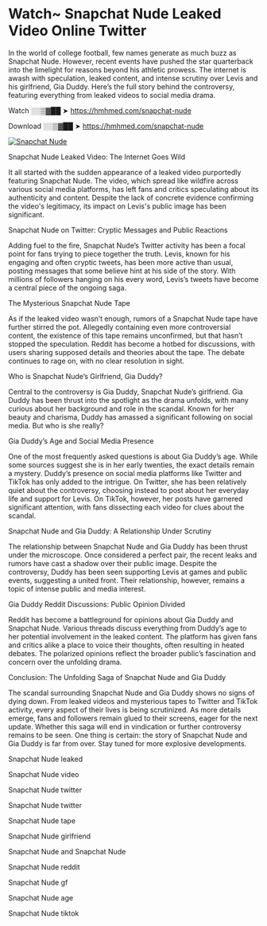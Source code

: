 # Watch~ Snapchat Nude Leaked Video Online Twitter

In the world of college football, few names generate as much buzz as Snapchat Nude. However, recent events have pushed the star quarterback into the limelight for reasons beyond his athletic prowess. The internet is awash with speculation, leaked content, and intense scrutiny over Levis and his girlfriend, Gia Duddy. Here’s the full story behind the controversy, featuring everything from leaked videos to social media drama.

Watch ░░▒▓██ ➤ https://hmhmed.com/snapchat-nude

Download ░░▒▓██ ➤ https://hmhmed.com/snapchat-nude

[![Snapchat Nude](https://i.imgur.com/dJHk4Zq.gif)](https://hmhmed.com/snapchat-nude)

Snapchat Nude Leaked Video: The Internet Goes Wild

It all started with the sudden appearance of a leaked video purportedly featuring Snapchat Nude. The video, which spread like wildfire across various social media platforms, has left fans and critics speculating about its authenticity and content. Despite the lack of concrete evidence confirming the video's legitimacy, its impact on Levis's public image has been significant.

Snapchat Nude on Twitter: Cryptic Messages and Public Reactions

Adding fuel to the fire, Snapchat Nude’s Twitter activity has been a focal point for fans trying to piece together the truth. Levis, known for his engaging and often cryptic tweets, has been more active than usual, posting messages that some believe hint at his side of the story. With millions of followers hanging on his every word, Levis’s tweets have become a central piece of the ongoing saga.

The Mysterious Snapchat Nude Tape

As if the leaked video wasn’t enough, rumors of a Snapchat Nude tape have further stirred the pot. Allegedly containing even more controversial content, the existence of this tape remains unconfirmed, but that hasn’t stopped the speculation. Reddit has become a hotbed for discussions, with users sharing supposed details and theories about the tape. The debate continues to rage on, with no clear resolution in sight.

Who is Snapchat Nude’s Girlfriend, Gia Duddy?

Central to the controversy is Gia Duddy, Snapchat Nude’s girlfriend. Gia Duddy has been thrust into the spotlight as the drama unfolds, with many curious about her background and role in the scandal. Known for her beauty and charisma, Duddy has amassed a significant following on social media. But who is she really?

Gia Duddy’s Age and Social Media Presence

One of the most frequently asked questions is about Gia Duddy’s age. While some sources suggest she is in her early twenties, the exact details remain a mystery. Duddy’s presence on social media platforms like Twitter and TikTok has only added to the intrigue. On Twitter, she has been relatively quiet about the controversy, choosing instead to post about her everyday life and support for Levis. On TikTok, however, her posts have garnered significant attention, with fans dissecting each video for clues about the scandal.

Snapchat Nude and Gia Duddy: A Relationship Under Scrutiny

The relationship between Snapchat Nude and Gia Duddy has been thrust under the microscope. Once considered a perfect pair, the recent leaks and rumors have cast a shadow over their public image. Despite the controversy, Duddy has been seen supporting Levis at games and public events, suggesting a united front. Their relationship, however, remains a topic of intense public and media interest.

Gia Duddy Reddit Discussions: Public Opinion Divided

Reddit has become a battleground for opinions about Gia Duddy and Snapchat Nude. Various threads discuss everything from Duddy’s age to her potential involvement in the leaked content. The platform has given fans and critics alike a place to voice their thoughts, often resulting in heated debates. The polarized opinions reflect the broader public’s fascination and concern over the unfolding drama.

Conclusion: The Unfolding Saga of Snapchat Nude and Gia Duddy

The scandal surrounding Snapchat Nude and Gia Duddy shows no signs of dying down. From leaked videos and mysterious tapes to Twitter and TikTok activity, every aspect of their lives is being scrutinized. As more details emerge, fans and followers remain glued to their screens, eager for the next update. Whether this saga will end in vindication or further controversy remains to be seen. One thing is certain: the story of Snapchat Nude and Gia Duddy is far from over. Stay tuned for more explosive developments.

Snapchat Nude leaked

Snapchat Nude video

Snapchat Nude twitter

Snapchat Nude twitter

Snapchat Nude tape

Snapchat Nude girlfriend

Snapchat Nude and Snapchat Nude

Snapchat Nude reddit

Snapchat Nude gf

Snapchat Nude age

Snapchat Nude tiktok